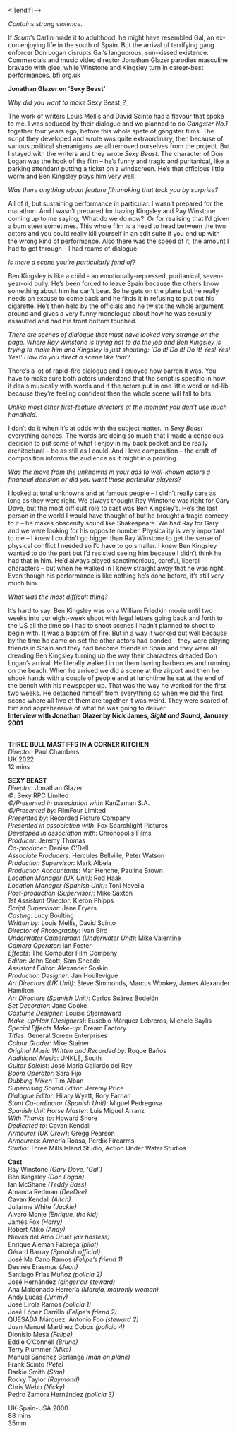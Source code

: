 
<![endif]-->

_Contains strong violence._

If _Scum_’s Carlin made it to adulthood, he might have resembled Gal, an ex-con enjoying life in the south of Spain. But the arrival of terrifying gang enforcer Don Logan disrupts Gal’s languorous, sun-kissed existence. Commercials and music video director Jonathan Glazer parodies masculine bravado with glee, while Winstone and Kingsley turn in career-best performances.
bfi.org.uk

**Jonathan Glazer on ‘Sexy Beast’**

_Why did you want to make_ Sexy Beast_?_

The work of writers Louis Mellis and David Scinto had a flavour that spoke to me. I was seduced by their dialogue and we planned to do _Gangster No.1_ together four years ago, before this whole spate of gangster films. The script they developed and wrote was quite extraordinary, then because of various political shenanigans we all removed ourselves from the project. But I stayed with the writers and they wrote _Sexy Beast_. The character of Don Logan was the hook of the film – he’s funny and tragic and puritanical, like a parking attendant putting a ticket on a windscreen. He’s that officious little worm and Ben Kingsley plays him very well.

_Was there anything about feature filmmaking that took you by surprise?_

All of it, but sustaining performance in particular. I wasn’t prepared for the marathon. And I wasn’t prepared for having Kingsley and Ray Winstone coming up to me saying, ‘What do we do now?’ Or for realising that I’d given a bum steer sometimes. This whole film is a head to head between the two actors and you could really kill yourself in an edit suite if you end up with the wrong kind of performance. Also there was the speed of it, the amount I had to get through – I had reams of dialogue.

_Is there a scene you’re particularly fond of?_

Ben Kingsley is like a child - an emotionally-repressed, puritanical, seven-year-old bully. He’s been forced to leave Spain because the others know something about him he can’t bear. So he gets on the plane but he really needs an excuse to come back and he finds it in refusing to put out his cigarette. He’s then held by the officials and he twists the whole argument around and gives a very funny monologue about how he was sexually assaulted and had his front bottom touched.

_There are scenes of dialogue that must have looked very strange on the page. Where Ray Winstone is trying not to do the job and Ben Kingsley is trying to make him and Kingsley is just shouting: ‘Do it! Do it! Do it! Yes! Yes! Yes!’ How do you direct a scene like that?_

There’s a lot of rapid-fire dialogue and I enjoyed how barren it was. You have to make sure both actors understand that the script is specific in how it deals musically with words and if the actors put in one little word or ad-lib because they’re feeling confident then the whole scene will fall to bits.

_Unlike most other first-feature directors at the moment you don’t use much handheld._

I don’t do it when it’s at odds with the subject matter. In _Sexy Beast_ everything dances. The words are doing so much that I made a conscious decision to put some of what I enjoy in my back pocket and be really architectural – be as still as I could. And I love composition – the craft of composition informs the audience as it might in a painting.

_Was the move from the unknowns in your ads to well-known actors a financial decision or did you want those particular players?_

I looked at total unknowns and at famous people – I didn’t really care as long as they were right. We always thought Ray Winstone was right for Gary Dove, but the most difficult role to cast was Ben Kingsley’s. He’s the last person in the world I would have thought of but he brought a tragic comedy to it – he makes obscenity sound like Shakespeare. We had Ray for Gary and we were looking for his opposite number. Physicality is very important to me – I knew I couldn’t go bigger than Ray Winstone to get the sense of physical conflict I needed so I’d have to go smaller. I knew Ben Kingsley wanted to do the part but I’d resisted seeing him because I didn’t think he had that in him. He’d always played sanctimonious, careful, liberal characters – but when he walked in I knew straight away that he was right. Even though his performance is like nothing he’s done before, it’s still very much him.

_What was the most difficult thing?_

It’s hard to say. Ben Kingsley was on a William Friedkin movie until two weeks into our eight-week shoot with legal letters going back and forth to the US all the time so I had to shoot scenes I hadn’t planned to shoot to begin with. It was a baptism of fire. But in a way it worked out well because by the time he came on set the other actors had bonded – they were playing friends in Spain and they had become friends in Spain and they were all dreading Ben Kingsley turning up the way their characters dreaded Don Logan’s arrival. He literally walked in on them having barbecues and running on the beach. When he arrived we did a scene at the airport and then he shook hands with a couple of people and at lunchtime he sat at the end of the bench with his newspaper up. That was the way he worked for the first two weeks. He detached himself from everything so when we did the first scene where all five of them are together it was weird. They were scared of him and apprehensive of what he was going to deliver.  
**Interview with Jonathan Glazer by Nick James, _Sight and Sound_, January 2001**  
<br>

**THREE BULL MASTIFFS IN A CORNER KITCHEN**  
_Director:_ Paul Chambers  
UK 2022  
12 mins  

**SEXY BEAST**  
_Director_: Jonathan Glazer  
_©_: Sexy RPC Limited  
_©/Presented in association with_: KanZaman S.A.  
_©/Presented by_: FilmFour Limited  
_Presented by_: Recorded Picture Company  
_Presented in association with_: Fox Searchlight Pictures  
_Developed in association with_: Chronopolis Films  
_Producer_: Jeremy Thomas  
_Co-producer_: Denise O’Dell  
_Associate Producers_: Hercules Bellville, Peter Watson  
_Production Supervisor_: Mark Albela  
_Production Accountants_: Mar Henche, Pauline Brown  
_Location Manager (UK Unit)_: Rod Haak  
_Location Manager (Spanish Unit)_: Toni Novella  
_Post-production (Supervisor)_: Mike Saxton  
_1st Assistant Director_: Kieron Phipps  
_Script Supervisor_: Jane Fryers  
_Casting_: Lucy Boulting  
_Written by_: Louis Mellis, David Scinto  
_Director of Photography_: Ivan Bird  
_Underwater Cameraman (Underwater Unit)_: Mike Valentine  
_Camera Operator_: Ian Foster  
_Effects_: The Computer Film Company  
_Editor_: John Scott, Sam Sneade  
_Assistant Editor_: Alexander Soskin  
_Production Designer_: Jan Houllevigue  
_Art Directors (UK Unit)_: Steve Simmonds, Marcus Wookey, James Alexander Hamilton  
_Art Directors (Spanish Unit)_: Carlos Suárez Bodelón  
_Set Decorator_: Jane Cooke  
_Costume Designer_: Louise Stjernsward  
_Make-up/Hair (Designers)_: Eusebio Márquez Lebreros, Michele Baylis  
_Special Effects Make-up_: Dream Factory  
_Titles_: General Screen Enterprises  
_Colour Grader_: Mike Stainer  
_Original Music Written and Recorded by_: Roque Baños  
_Additional Music_: UNKLE, South  
_Guitar Soloist_: José Maria Gallardo del Rey  
_Boom Operator_: Sara Fijo  
_Dubbing Mixer_: Tim Alban  
_Supervising Sound Editor_: Jeremy Price  
_Dialogue Editor_: Hilary Wyatt, Rory Farnan  
_Stunt Co-ordinator (Spanish Unit)_: Miguel Pedregosa  
_Spanish Unit Horse Master_: Luis Miguel Arranz  
_With Thanks to_: Howard Shore  
_Dedicated to_: Cavan Kendall  
_Armourer (UK Crew)_: Gregg Pearson  
_Armourers_: Armería Roasa, Perdix Firearms  
_Studio_: Three Mills Island Studio, Action Under Water Studios  

**Cast**  
Ray Winstone _(Gary Dove, ‘Gal’)_  
Ben Kingsley _(Don Logan)_  
Ian McShane _(Teddy Bass)_  
Amanda Redman _(DeeDee)_  
Cavan Kendall _(Aitch)_  
Julianne White _(Jackie)_  
Alvaro Monje _(Enrique, the kid)_  
James Fox _(Harry)_  
Robert Atiko _(Andy)_  
Nieves del Amo Oruet _(air hostess)_  
Enrique Alemán Fabrega _(pilot)_  
Gérard Barray _(Spanish official)_  
José Ma Cano Ramos _(Felipe’s friend 1)_  
Desirée Erasmus _(Jean)_  
Santiago Frías Muñoz _(policia 2)_  
José Hernández _(ginger’air steward)_  
Ana Maldonado Herrería _(Maruja, matronly woman)_  
Andy Lucas _(Jimmy)_  
José Lirola Ramos _(policia 1)_  
José López Carrillo _(Felipe’s friend 2)_  
QUESADA Márquez, Antonio Fco _(steward 2)_  
Juan Manuel Martínez Cobos _(policia 4)_  
Dionisio Mesa _(Felipe)_  
Eddie O’Connell _(Bruno)_  
Terry Plummer _(Mike)_  
Manuel Sánchez Berlanga _(man on plane)_  
Frank Scinto _(Pete)_  
Darkie Smith _(Stan)_  
Rocky Taylor _(Raymond)_  
Chris Webb _(Nicky)_  
Pedro Zamora Hernández _(policia 3)_  

UK-Spain-USA 2000  
88 mins  
35mm  
<!--stackedit_data:
eyJoaXN0b3J5IjpbLTE1NTYzOTAyNDJdfQ==
-->